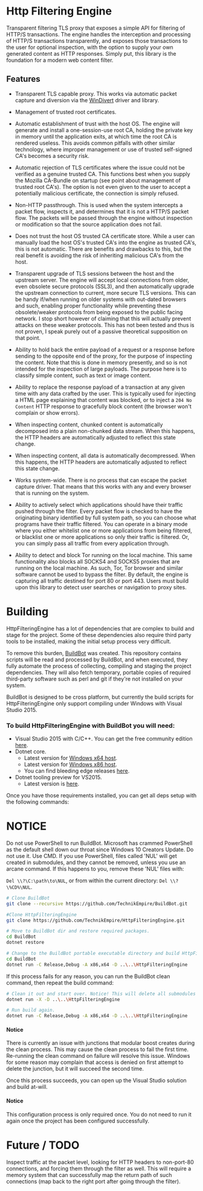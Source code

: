 # Http Filtering Engine
Transparent filtering TLS proxy that exposes a simple API for filtering of HTTP/S transactions. The engine handles the interception and processing of HTTP/S transactions transparently, and exposes those transactions to the user for optional inspection, with the option to supply your own generated content as HTTP responses. Simply put, this library is the foundation for a modern web content filter.

## Features
 - Transparent TLS capable proxy. This works via automatic packet capture and diversion via the [WinDivert](https://github.com/basil00/Divert) driver and library.
 
 - Management of trusted root certificates.
 
 - Automatic establishment of trust with the host OS. The engine will generate and install a one-session-use root CA, holding the private key in memory until the application exits, at which time the root CA is rendered useless. This avoids common pitfalls with other similar technology, where improper management or use of trusted self-signed CA's becomes a security risk.
 
 - Automatic rejection of TLS certificates where the issue could not be verified as a genuine trusted CA. This functions best when you supply the Mozilla CA-Bundle on startup (see point about management of trusted root CA's). The option is not even given to the user to accept a potentially malicious certificate, the connection is simply refused.
 
 - Non-HTTP passthrough. This is used when the system intercepts a packet flow, inspects it, and determines that it is not a HTTP/S packet flow. The packets will be passed through the engine without inspection or modification so that the source application does not fail.
 
 - Does not trust the host OS trusted CA certificate store. While a user can manually load the host OS's trusted CA's into the engine as trusted CA's, this is not automatic. There are benefits and drawbacks to this, but the real benefit is avoiding the risk of inheriting malicious CA's from the host.
 
 - Transparent upgrade of TLS sessions between the host and the upstream server. The engine will accept local connections from older, even obsolete secure protocols (SSL3), and then automatically upgrade the upstream connection to current, more secure TLS versions. This can be handy if/when running on older systems with out-dated browsers and such, enabling proper functionality while preventing these obsolete/weaker protocols from being exposed to the public facing network. I stop short however of claiming that this will actually prevent attacks on these weaker protocols. This has not been tested and thus is not proven, I speak purely out of a passive theoretical supposition on that point.
 
 - Ability to hold back the entire payload of a request or a response before sending to the opposite end of the proxy, for the purpose of inspecting the content. Note that this is done in memory presently, and so is not intended for the inspection of large payloads. The purpose here is to classify simple content, such as text or image content.
 
 - Ability to replace the response payload of a transaction at any given time with any data crafted by the user. This is typically used for injecting a HTML page explaining that content was blocked, or to inject a `204 No Content` HTTP response to gracefully block content (the browser won't complain or show errors).
 
 - When inspecting content, chunked content is automatically decomposed into a plain non-chunked data stream. When this happens, the HTTP headers are automatically adjusted to reflect this state change.
 
 - When inspecting content, all data is automatically decompressed. When this happens, the HTTP headers are automatically adjusted to reflect this state change.
 
 - Works system-wide. There is no process that can escape the packet capture driver. That means that this works with any and every browser that is running on the system.
 
 - Ability to actively select which applications should have their traffic pushed through the filter. Every packet flow is checked to have the originating binary identified by full system path, so you can choose what programs have their traffic filtered. You can operate in a binary mode where you either whitelist one or more applications from being filtered, or blacklist one or more applications so only their traffic is filtered. Or, you can simply pass all traffic from every application through.
 
 - Ability to detect and block Tor running on the local machine. This same functionality also blocks all SOCKS4 and SOCKS5 proxies that are running on the local machine. As such, Tor, Tor browser and similar software cannot be used to bypass the filter. By default, the engine is capturing all traffic destined for port 80 or port 443. Users must build upon this library to detect user searches or navigation to proxy sites. 
 
 
# Building  

HttpFilteringEngine has a lot of dependencies that are complex to build and stage for the project. Some of these dependencies also require third party tools to be installed, making the initial setup process very difficult.

To remove this burden, [BuildBot](https://github.com/TechnikEmpire/BuildBot) was created. This repository contains scripts will be read and processed by BuildBot, and when executed, they fully automate the process of collecting, compiling and staging the project dependencies. They will also fetch temporary, portable copies of required third-party software such as perl and git if they're not installed on your system.

BuildBot is designed to be cross platform, but currently the build scripts for HttpFilteringEngine only support compiling under Windows with Visual Studio 2015.

### To build HttpFilteringEngine with BuildBot you will need:

 - Visual Studio 2015 with C/C++. You can get the free community edition [here](https://www.visualstudio.com/en-us/products/visual-studio-community-vs.aspx).
 - Dotnet core. 
   - Latest version for [Windows x64 host](https://dotnetcli.blob.core.windows.net/dotnet/preview/Installers/Latest/dotnet-win-x64.latest.exe).
   - Latest version for [Windows x86 host](https://dotnetcli.blob.core.windows.net/dotnet/preview/Installers/Latest/dotnet-win-x86.latest.exe).
   - You can find bleeding edge releases [here](https://github.com/dotnet/cli#installers-and-binaries).
  - Dotnet tooling preview for VS2015.
    - Latest version is [here](https://go.microsoft.com/fwlink/?LinkID=827546).

Once you have those requirements installed, you can get all deps setup with the following commands:

# NOTICE
Do not use PowerShell to run BuildBot. Microsoft has crammed PowerShell as the default shell down our throat since Windows 10 Creators Update. Do not use it. Use CMD. If you use PowerShell, files called 'NUL' will get created in submodules, and they cannot be removed, unless you use an arcane command. If this happens to you, remove these 'NUL' files with:

`Del \\?\C:\path\to\NUL`, or from within the current directory: `Del \\?\%CD%\NUL`.

```bash
# Clone BuildBot
git clone --recursive https://github.com/TechnikEmpire/BuildBot.git

#Clone HttpFilteringEngine
git clone https://github.com/TechnikEmpire/HttpFilteringEngine.git

# Move to BuildBot dir and restore required packages.
cd BuildBot
dotnet restore

# Change to the BuildBot portable executable directory and build HttpFilteringEngine
cd BuildBot
dotnet run -C Release,Debug -A x86,x64 -D ..\..\HttpFilteringEngine
```

If this process fails for any reason, you can run the BuildBot clean command, then repeat the build command: 

```bash
# Clean it out and start over. Notice! This will delete all submodules and dir changes!
dotnet run -X -D ..\..\HttpFilteringEngine

# Run build again.
dotnet run -C Release,Debug -A x86,x64 -D ..\..\HttpFilteringEngine
```
#### Notice  
There is currently an issue with junctions that modular boost creates during the clean process. This may cause the clean process to fail the first time. Re-running the clean command on failure will resolve this issue. Windows for some reason may complain that access is denied on first attempt to delete the junction, but it will succeed the second time.

Once this process succeeds, you can open up the Visual Studio solution and build at-will. 

#### Notice  
This configuration process is only required once. You do not need to run it again once the project has been configured successfully.

# Future / TODO

Inspect traffic at the packet level, looking for HTTP headers to non-port-80 connections, and forcing them through the filter as well. This will require a memory system that can successfully map the return path of such connections (map back to the right port after going through the filter).
